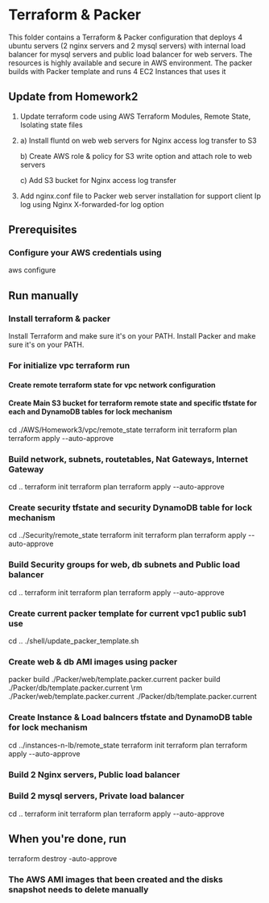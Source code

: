 # Terraform & Packer
This folder contains a Terraform & Packer configuration that deploys 4 ubuntu servers (2 nginx servers and 2 mysql servers) with internal load balancer for mysql servers and public load balancer for web servers.
The resources is highly available and secure in AWS environment. The packer builds with Packer template and runs 4 EC2 Instances that uses it 

## Update from Homework2
1) Update terraform code using AWS Terraform Modules, Remote State, Isolating state files
2) a) Install fluntd on web web servers for Nginx access log transfer to S3

   b) Create AWS role & policy for S3 write option and attach role to web servers

   c) Add S3 bucket for Nginx access log transfer
3) Add nginx.conf file to Packer web server installation for support client Ip log using Nginx X-forwarded-for log option

## Prerequisites
  ### Configure your AWS credentials using
  aws configure

## Run manually
  ### Install terraform & packer
  Install Terraform and make sure it's on your PATH.
  Install Packer and make sure it's on your PATH.

  ### For initialize vpc terraform run
  #### Create remote terraform state for vpc network configuration
  ####  Create Main S3 bucket for terraform remote state and specific tfstate for each and DynamoDB tables for lock mechanism
  cd ./AWS/Homework3/vpc/remote_state
  terraform init
  terraform plan
  terraform apply --auto-approve
  
  ### Build network, subnets, routetables, Nat Gateways, Internet Gateway
  cd ..
  terraform init
  terraform plan
  terraform apply --auto-approve

  ### Create security tfstate and security DynamoDB table for lock mechanism
  cd ../Security/remote_state
  terraform init
  terraform plan
  terraform apply --auto-approve

  ### Build Security groups for web, db subnets and Public load balancer
  cd ..
  terraform init
  terraform plan
  terraform apply --auto-approve

  ### Create current packer template for current vpc1 public sub1 use
  cd ..
  ./shell/update_packer_template.sh
  ### Create web & db AMI images using packer
  packer build ./Packer/web/template.packer.current
  packer build ./Packer/db/template.packer.current
  \rm ./Packer/web/template.packer.current ./Packer/db/template.packer.current

  ### Create Instance & Load balncers tfstate and DynamoDB table for lock mechanism
  cd ../instances-n-lb/remote_state
  terraform init
  terraform plan
  terraform apply --auto-approve
  
  ### Build 2 Nginx servers, Public load balancer
  ### Build 2 mysql servers, Private load balancer
  cd ..
  terraform init
  terraform plan
  terraform apply --auto-approve   
  

## When you're done, run
terraform destroy -auto-approve
### The AWS AMI images that been created and the disks snapshot needs to delete manually
